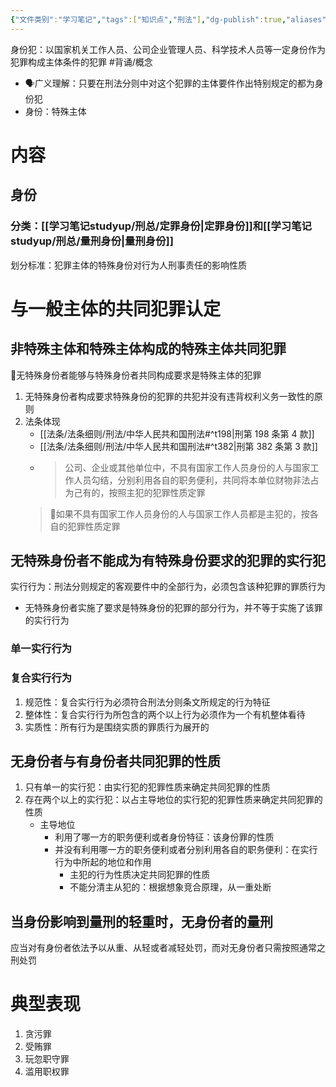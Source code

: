 ```yaml
---
{"文件类别":"学习笔记","tags":["知识点","刑法"],"dg-publish":true,"aliases":["特殊主体","特殊主体犯罪"],"permalink":"/学习笔记studyup/刑总/身份犯/","dgPassFrontmatter":true,"created":"2024-10-31T19:20:58.810+08:00","updated":"2024-11-03T14:33:57.524+08:00"}
---
```


身份犯：以国家机关工作人员、公司企业管理人员、科学技术人员等一定身份作为犯罪构成主体条件的犯罪 #背诵/概念 
- 🗣️广义理解：只要在刑法分则中对这个犯罪的主体要件作出特别规定的都为身份犯
- 身份：特殊主体
# 内容
## 身份
### 分类：[[学习笔记studyup/刑总/定罪身份\|定罪身份]]和[[学习笔记studyup/刑总/量刑身份\|量刑身份]]
划分标准：犯罪主体的特殊身份对行为人刑事责任的影响性质
# 与一般主体的共同犯罪认定
## 非特殊主体和特殊主体构成的特殊主体共同犯罪
🧵无特殊身份者能够与特殊身份者共同构成要求是特殊主体的犯罪
1. 无特殊身份者构成要求特殊身份的犯罪的共犯并没有违背权利义务一致性的原则
2. 法条体现
	- [[法条/法条细则/刑法/中华人民共和国刑法#^t198\|刑第 198 条第 4 款]]
	- [[法条/法条细则/刑法/中华人民共和国刑法#^t382\|刑第 382 条第 3 款]]
	- >公司、企业或其他单位中，不具有国家工作人员身份的人与国家工作人员勾结，分别利用各自的职务便利，共同将本单位财物非法占为己有的，按照主犯的犯罪性质定罪
	>🧵如果不具有国家工作人员身份的人与国家工作人员都是主犯的，按各自的犯罪性质定罪
	
## 无特殊身份者不能成为有特殊身份要求的犯罪的实行犯
实行行为：刑法分则规定的客观要件中的全部行为，必须包含该种犯罪的罪质行为
- 无特殊身份者实施了要求是特殊身份的犯罪的部分行为，并不等于实施了该罪的实行行为
### 单一实行行为
### 复合实行行为
1. 规范性：复合实行行为必须符合刑法分则条文所规定的行为特征
2. 整体性：复合实行行为所包含的两个以上行为必须作为一个有机整体看待
3. 实质性：所有行为是围绕实质的罪质行为展开的
## 无身份者与有身份者共同犯罪的性质
1. 只有单一的实行犯：由实行犯的犯罪性质来确定共同犯罪的性质
2. 存在两个以上的实行犯：以占主导地位的实行犯的犯罪性质来确定共同犯罪的性质
	- 主导地位
		- 利用了哪一方的职务便利或者身份特征：该身份罪的性质
		- 并没有利用哪一方的职务便利或者分别利用各自的职务便利：在实行行为中所起的地位和作用
			- 主犯的行为性质决定共同犯罪的性质
			- 不能分清主从犯的：根据想象竞合原理，从一重处断
## 当身份影响到量刑的轻重时，无身份者的量刑
应当对有身份者依法予以从重、从轻或者减轻处罚，而对无身份者只需按照通常之刑处罚
# 典型表现
1. 贪污罪
2. 受贿罪
3. 玩忽职守罪
4. 滥用职权罪